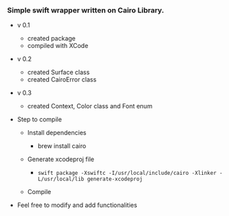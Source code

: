 
### Simple swift wrapper written on Cairo Library.

* v 0.1 
	* created package	
  * compiled with XCode
* v 0.2
	* created Surface class
	* created CairoError class
* v 0.3
	* created Context, Color class and Font enum 



* Step to compile 
  * Install dependencies
     
    * brew install cairo
  
  * Generate xcodeproj file  
    
    * `swift package -Xswiftc -I/usr/local/include/cairo -Xlinker -L/usr/local/lib generate-xcodeproj`

  * Compile


* Feel free to modify and add functionalities 


